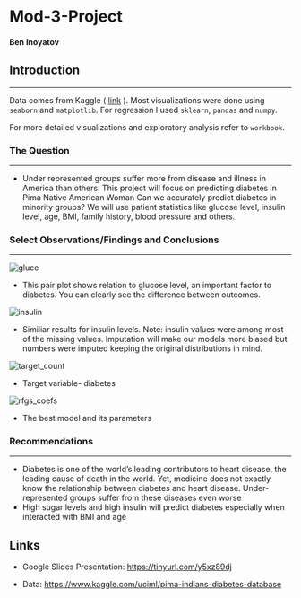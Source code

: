 # Mod-3-Project

#### Ben Inoyatov

## Introduction
---
Data comes from Kaggle ( [link](https://www.kaggle.com/uciml/pima-indians-diabetes-database) ). 
Most visualizations were done using ``` seaborn ``` and ``` matplotlib ```. For regression I used ``` sklearn ```, ``` pandas ``` and ``` numpy ```.

For more detailed visualizations and exploratory analysis refer to ``` workbook ```. 
### The Question 
---
- Under represented groups suffer more from disease and illness in America than others. This project will focus on predicting diabetes in Pima Native American Woman Can we accurately predict diabetes in minority groups? We will use patient statistics like glucose level, insulin level, age, BMI, family history, blood pressure and others. 

###  Select Observations/Findings and Conclusions
---
![gluce](https://user-images.githubusercontent.com/44031998/94872152-d938bd80-0419-11eb-90d1-8cd064189526.png)
- This pair plot shows relation to glucose level, an important factor to diabetes. You can clearly see the difference between outcomes.

![insulin](https://user-images.githubusercontent.com/44031998/94872157-db9b1780-0419-11eb-91b8-6cbf42d2fb37.png)
- Similiar results for insulin levels. Note: insulin values were among most of the missing values. Imputation will make our models more biased but numbers were imputed keeping the original distributions in mind. 

![target_count](https://user-images.githubusercontent.com/44031998/94872165-e190f880-0419-11eb-8f37-449ce44ad986.png)
- Target variable- diabetes

![rfgs_coefs](https://user-images.githubusercontent.com/44031998/94872161-e05fcb80-0419-11eb-86fb-57d33ace39a3.png)
- The best model and its parameters

###  Recommendations 
---
- Diabetes is one of the world’s leading contributors to heart disease, the leading cause of death in the world. Yet, medicine does not exactly know the relationship between diabetes and heart disease. Under-represented groups suffer from these diseases even worse
- High sugar levels and high insulin will predict diabetes especially when interacted with BMI and age

## Links 
- Google Slides Presentation: https://tinyurl.com/y5xz89dj

- Data: https://www.kaggle.com/uciml/pima-indians-diabetes-database
